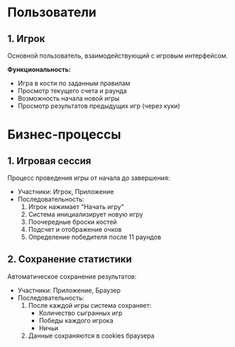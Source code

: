 # Пользователи
## 1. Игрок
Основной пользователь, взаимодействующий с игровым интерфейсом.

**Функциональность:**
- Игра в кости по заданным правилам
- Просмотр текущего счета и раунда
- Возможность начала новой игры
- Просмотр результатов предыдущих игр (через куки)

# Бизнес-процессы
## 1. Игровая сессия
Процесс проведения игры от начала до завершения:
- Участники: Игрок, Приложение
- Последовательность:
  1. Игрок нажимает "Начать игру"
  2. Система инициализирует новую игру
  3. Поочередные броски костей
  4. Подсчет и отображение очков
  5. Определение победителя после 11 раундов

## 2. Сохранение статистики
Автоматическое сохранение результатов:
- Участники: Приложение, Браузер
- Последовательность:
  1. После каждой игры система сохраняет:
     - Количество сыгранных игр
     - Победы каждого игрока
     - Ничьи
  2. Данные сохраняются в cookies браузера
